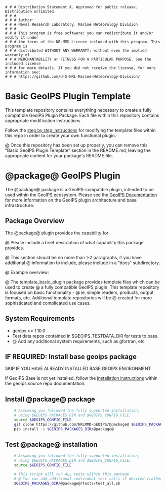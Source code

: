     # # # Distribution Statement A. Approved for public release. Distribution unlimited.
    # # #
    # # # Author:
    # # # Naval Research Laboratory, Marine Meteorology Division
    # # #
    # # # This program is free software: you can redistribute it and/or modify it under
    # # # the terms of the NRLMMD License included with this program. This program is
    # # # distributed WITHOUT ANY WARRANTY; without even the implied warranty of
    # # # MERCHANTABILITY or FITNESS FOR A PARTICULAR PURPOSE. See the included license
    # # # for more details. If you did not receive the license, for more information see:
    # # # https://github.com/U-S-NRL-Marine-Meteorology-Division/


Basic GeoIPS Plugin Template
=============================

This template repository contains everything necessary to create a fully
compatible GeoIPS Plugin Package.  Each file within this repository contains
appropriate modification instructions.

Follow the [step by step instructions](./docs/template_instructions.rst) for
modifying the template files within this repo in order to create your own
functional plugin.

@ Once this repository has been set up properly, you can remove this "Basic
GeoIPS Plugin Template" section in the README.md, leaving the appropriate
content for your package's README file.


@package@ GeoIPS Plugin
==========================

The @package@ package is a GeoIPS-compatible plugin, intended to be used within
the GeoIPS ecosystem.  Please see the
[GeoIPS Documentation](https://github.com/NRLMMD-GEOIPS/geoips#readme) for
more information on the GeoIPS plugin architecture and base infrastructure.


Package Overview
-----------------

The @package@ plugin provides the capability for

@ Please include a brief description of what capability this package provides.

@ This section should be no more than 1-2 paragraphs, if you have additional
@ information to include, please include in a "docs" subdirectory.

@ Example overview:

@ The template_basic_plugin package provides template files which can be used to create
@ a fully compatible GeoIPS plugin.  This template repository is focused on basic functionality -
@ ie, simple readers, products, output formats, etc.  Additional template repositories will be
@ created for more sophisticated and complicated use cases.

System Requirements
---------------------

* geoips >= 1.10.0
* Test data repos contained in $GEOIPS_TESTDATA_DIR for tests to pass.
* @ Add any additional system requirements, such as gfortran, etc

IF REQUIRED: Install base geoips package
------------------------------------------------------------
SKIP IF YOU HAVE ALREADY INSTALLED BASE GEOIPS ENVIRONMENT

If GeoIPS Base is not yet installed, follow the
[installation instructions](https://github.com/NRLMMD-GEOIPS/geoips#installation)
within the geoips source repo documentation:

Install @package@ package
----------------------------
```bash
    # Assuming you followed the fully supported installation,
    # using $GEOIPS_PACKAGES_DIR and $GEOIPS_CONFIG_FILE:
    source $GEOIPS_CONFIG_FILE
    git clone https://github.com/NRLMMD-GEOIPS/@package@ $GEOIPS_PACKAGES_DIR/@package@
    pip install -e $GEOIPS_PACKAGES_DIR/@package@
```

Test @package@ installation
-----------------------------
```bash
    # Assuming you followed the fully supported installation,
    # using $GEOIPS_PACKAGES_DIR and $GEOIPS_CONFIG_FILE:
    source $GEOIPS_CONFIG_FILE

    # This script will run ALL tests within this package
    # @ You can add additional individual test calls if desired (rather than forcing the user to run the full test)
    $GEOIPS_PACKAGES_DIR/@package@/tests/test_all.sh
```
